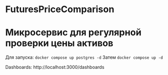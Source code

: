 # FuturesPriceComparison
# Микросервис для регулярной проверки цены активов

Для запуска:
`docker compose up postgres -d`
Затем
`docker compose up -d`

Dashboards: http://localhost:3000/dashboards

